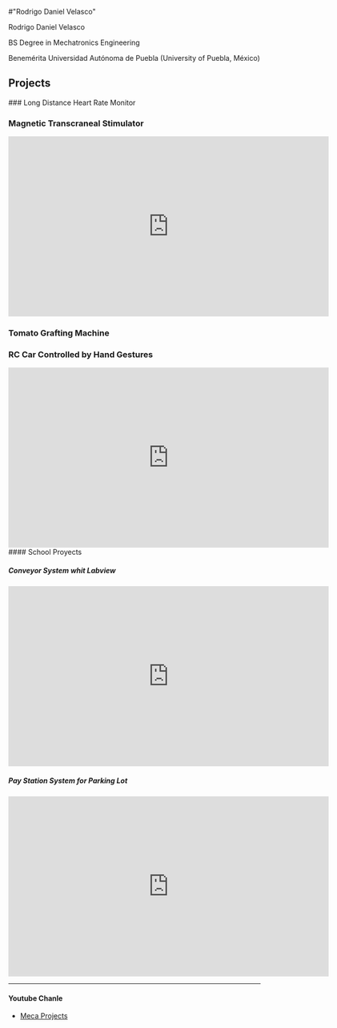 
#"Rodrigo Daniel Velasco" 



<section class="sec">

Rodrigo Daniel Velasco


BS Degree in Mechatronics Engineering 

Benemérita Universidad Autónoma de Puebla (University of Puebla, México)

</section>


## Projects

<section class="row">

<section class="sec">
### Long Distance Heart Rate Monitor

### Magnetic Transcraneal Stimulator

<iframe width="640" height="360" src="https://www.youtube.com/embed/UcOnweM3HQM" frameborder="0" allowfullscreen></iframe>

### Tomato Grafting Machine

### RC Car Controlled by Hand Gestures

<iframe width="640" height="360" src="https://www.youtube.com/embed/LH1WCH44ass" frameborder="0" allowfullscreen></iframe>

</section>

<section class="sec">
#### School Proyects

##### Conveyor System whit Labview

<iframe width="640" height="360" src="https://www.youtube.com/embed/PJYvEvi9W9E" frameborder="0" allowfullscreen></iframe>

##### Pay Station System for Parking Lot

<iframe width="640" height="360" src="https://www.youtube.com/embed/VmHW46A9GP8" frameborder="0" allowfullscreen></iframe>

</section>

</section>


------------


#### Youtube Chanle

- [Meca Projects](http://www.youtube.com/channel/UCMQgysliAcMJsOzLBr-1Xgw)
